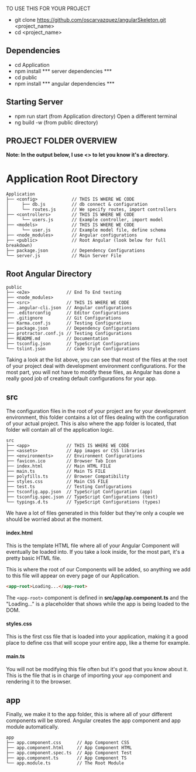 TO USE THIS FOR YOUR PROJECT

* git clone https://github.com/oscarvazquez/angularSkeleton.git <project_name>
* cd <project_name>

## Dependencies

* cd Application
* npm install *** server dependencies ***
* cd public
* npm install *** angular dependencies ***

## Starting Server
* npm run start (from Application directory)
Open a different terminal
* ng build -w (from public directory)

## PROJECT FOLDER OVERVIEW
**Note: In the output below, I use <> to let you know it's a directory.**

# Application Root Directory
```terminal
Application
├── <config>             // THIS IS WHERE WE CODE
│     ├── db.js          // db connect & configuration
│     └── routes.js      // We specify routes, import controllers
├── <controllers>        // THIS IS WHERE WE CODE
│     └── users.js       // Example controller, import model
├── <models>             // THIS IS WHERE WE CODE
│     └── user.js        // Example model file, define schema
├── <node_modules>       // Angular configurations
├── <public>             // Root Angular (look below for full breakdown)
├── package.json         // Dependency Configurations
└── server.js            // Main Server File
```
## Root Angular Directory

```terminal
public
├── <e2e>              // End To End testing
├── <node_modules>
├── <src>              // THIS IS WHERE WE CODE
├── .angular-cli.json  // Angular configurations
├── .editorconfig      // Editor Configurations
├── .gitignore         // Git Configurations
├── Karma.conf.js      // Testing Configurations
├── package.json       // Dependency Configurations
├── protractor.conf.js // Testing Configurations
├── README.md          // Documentation
├── tsconfig.json      // TypeScript Configurations
└── tslint.json        // Code Style Configurations
```

Taking a look at the list above, you can see that most of the files at the root of your project deal with development environment configurations. For the most part, you will not have to modify these files, as Angular has done a really good job of creating default configurations for your app.

## src
The configuration files in the root of your project are for your development environment, this folder contains a lot of files dealing with the configuration of your actual project. This is also where the app folder is located, that folder will contain all of the application logic.

```terminal
src
├── <app>              // THIS IS WHERE WE CODE
├── <assets>           // App images or CSS libraries
├── <environments>     // Environment Configurations
├── favicon.ico        // Browser Tab Icon
├── index.html         // Main HTML FILE
├── main.ts            // Main TS FILE
├── polyfills.ts       // Browser Compatibility
├── styles.css         // Main CSS FILE
├── test.ts            // Testing Configurations
├── tsconfig.app.json  // TypeScript Configuration (app)
├── tsconfig.spec.json // TypeScript Configurations (test)
└── typings.d.ts       // TypeScript Configurations (types)
```

We have a lot of files generated in this folder but they're only a couple we should be worried about at the moment.

#### index.html
This is the template HTML file where all of your Angular Component will eventually be loaded into. If you take a look inside, for the most part, it's a pretty basic HTML file.

This is where the root of our Components will be added, so anything we add to this file will appear on every page of our Application.

```html
<app-root>Loading...</app-root>
```

The `<app-root>` component is defined in __src/app/ap.component.ts__ and the "Loading..." is a placeholder that shows while the app is being loaded to the DOM.

#### styles.css
This is the first css file that is loaded into your application, making it a good place to define css that will scope your entire app, like a theme for example.

#### main.ts
You will not be modifying this file often but it's good that you know about it. This is the file that is in charge of importing your `app` component and rendering it to the browser.

## app
Finally, we make it to the app folder, this is where all of your different components will be stored. Angular creates the app component and app module automatically.

```terminal
app
├── app.component.css      // App Component CSS
├── app.component.html     // App Component HTML
├── app.component.spec.ts  // App Component Test
├── app.component.ts       // App Component TS
└── app.module.ts          // The Root Module
```
